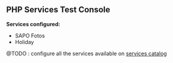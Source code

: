 ## PHP Services Test Console

**Services configured:**
* SAPO Fotos
* Holiday


@TODO : configure all the services available on [services catalog](https://store.services.sapo.pt/pt/Catalog)
